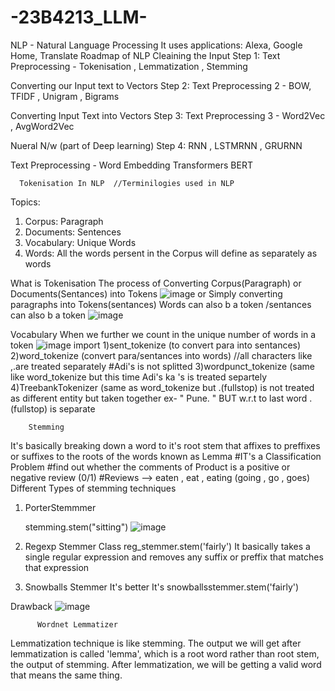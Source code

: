 # -23B4213_LLM-
NLP - Natural Language Processing 
It uses 
applications: Alexa, Google Home, Translate
Roadmap of NLP 
Cleaining the Input
Step 1: Text Preprocessing - Tokenisation , Lemmatization , Stemming

Converting our Input text to Vectors
Step 2: Text Preprocessing 2 - BOW, TFIDF , Unigram , Bigrams 

Converting Input Text into Vectors
Step 3: Text Preprocessing 3 - Word2Vec , AvgWord2Vec

Nueral N/w (part of Deep learning)
Step 4: RNN , LSTMRNN , GRURNN

Text Preprocessing - Word Embedding
Transformers 
BERT
                
      Tokenisation In NLP  //Terminilogies used in NLP
Topics:

1) Corpus: Paragraph
2) Documents: Sentences
3) Vocabulary: Unique Words
4) Words: All the words persent in the Corpus will define as separately as words  

What is Tokenisation 
The process of Converting Corpus(Paragraph) or Documents(Sentances) into Tokens ![image](https://github.com/chiefcody/-23B4213_LLM-/assets/163542025/edef07a8-7e29-4052-9fe4-0ac0cd437f94)
or Simply converting paragraphs into Tokens(sentances) 
Words can also b a token /sentances can also b a token ![image](https://github.com/chiefcody/-23B4213_LLM-/assets/163542025/7441621c-55e8-4ef6-9f91-9eb827348b0c)

Vocabulary
When we further we count in the unique number of words in a token ![image](https://github.com/chiefcody/-23B4213_LLM-/assets/163542025/8bd24336-8591-41f1-9904-3a117ab5dd1f)
import 
        1)sent_tokenize      (to convert para into sentances)
        2)word_tokenize     (convert para/sentances into words)  //all characters like ,.are treated separately #Adi's is not splitted
        3)wordpunct_tokenize  (same like word_tokenize but this time Adi's ka 's is treated separtely 
        4)TreebankTokenizer (same as word_tokenize but .(fullstop) is not treated as different entity but taken together ex- " Pune. " BUT w.r.t to last word .(fullstop) is separate

        Stemming
        
It's basically breaking down a word to it's root stem               that affixes to preffixes or suffixes to the roots of the words known as Lemma
#IT's a Classification Problem
#find out whether the comments of Product is a positive or negative review (0/1)
#Reviews --> eaten , eat , eating  (going , go , goes)
 Different Types of stemming techniques
 
1) PorterStemmmer
   
    stemming.stem("sitting")      ![image](https://github.com/chiefcody/-23B4213_LLM-/assets/163542025/b690d4fe-1125-49e4-8b1f-abe2b03e7100)

2) Regexp Stemmer Class
   reg_stemmer.stem('fairly')
    It basically takes a single regular expression and removes any suffix or preffix that matches that expression

3) Snowballs Stemmer
    It's better It's snowballsstemmer.stem('fairly')

Drawback ![image](https://github.com/chiefcody/-23B4213_LLM-/assets/163542025/43f42e8e-028f-4906-b81a-663989258606)

          Wordnet Lemmatizer

Lemmatization technique is like stemming. The output we will get after lemmatization is called
'lemma', which is a root word rather than root stem, the output of stemming. After lemmatization, we will be getting a valid word that means the same thing.
